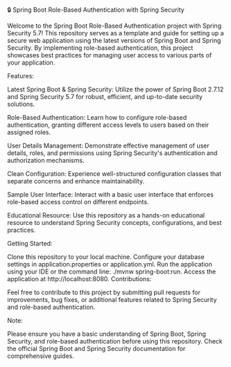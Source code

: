 🔒 Spring Boot Role-Based Authentication with Spring Security

Welcome to the Spring Boot Role-Based Authentication project with Spring Security 5.7! This repository serves as a template and guide for setting up a secure web application using the latest versions of Spring Boot and Spring Security. By implementing role-based authentication, this project showcases best practices for managing user access to various parts of your application.

Features:

Latest Spring Boot & Spring Security: Utilize the power of Spring Boot 2.7.12 and Spring Security 5.7 for robust, efficient, and up-to-date security solutions.

Role-Based Authentication: Learn how to configure role-based authentication, granting different access levels to users based on their assigned roles.

User Details Management: Demonstrate effective management of user details, roles, and permissions using Spring Security's authentication and authorization mechanisms.

Clean Configuration: Experience well-structured configuration classes that separate concerns and enhance maintainability.

Sample User Interface: Interact with a basic user interface that enforces role-based access control on different endpoints.

Educational Resource: Use this repository as a hands-on educational resource to understand Spring Security concepts, configurations, and best practices.

Getting Started:

Clone this repository to your local machine.
Configure your database settings in application.properties or application.yml.
Run the application using your IDE or the command line: ./mvnw spring-boot:run.
Access the application at http://localhost:8080.
Contributions:

Feel free to contribute to this project by submitting pull requests for improvements, bug fixes, or additional features related to Spring Security and role-based authentication.

Note:

Please ensure you have a basic understanding of Spring Boot, Spring Security, and role-based authentication before using this repository. Check the official Spring Boot and Spring Security documentation for comprehensive guides.


